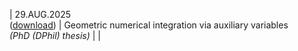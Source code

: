 | 29.AUG.2025 <br> ([download](/assets/pdf/thesis.pdf)) | Geometric numerical integration via auxiliary variables <br> *(PhD (DPhil) thesis)* | |